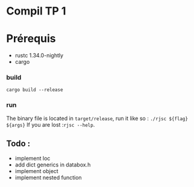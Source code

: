 # Compil TP 1

# Prérequis
- rustc 1.34.0-nightly
- cargo

### build

```cargo build --release```

### run

The binary file is located in `target/release`, run it like so : ```./rjsc ${flag} ${args}```
If you are lost :`rjsc --help`. 


## Todo :

- implement loc
- add dict generics in databox.h
- implement object
- implement nested function

